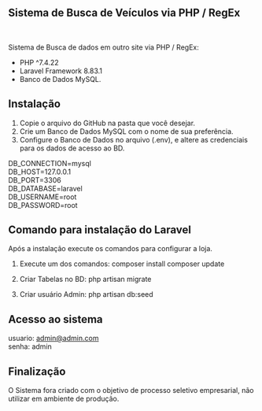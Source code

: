 ## Sistema de Busca de Veículos via PHP / RegEx

<br>
<img src="https://github.com/juntyme/busca-via-http-com-laravel-php-regEx/issues/1#issue-1144810957" alt="" srcset="">
<br>

Sistema de Busca de dados em outro site via PHP / RegEx:

-   PHP ^7.4.22
-   Laravel Framework 8.83.1
-   Banco de Dados MySQL.

## Instalação

1. Copie o arquivo do GitHub na pasta que você desejar.
2. Crie um Banco de Dados MySQL com o nome de sua preferência.
3. Configure o Banco de Dados no arquivo (.env), e altere as credenciais para os dados de acesso ao BD.

<p>DB_CONNECTION=mysql<br/>
DB_HOST=127.0.0.1<br/>
DB_PORT=3306<br/>
DB_DATABASE=laravel<br/>
DB_USERNAME=root<br/>
DB_PASSWORD=root<p>

## Comando para instalação do Laravel

Após a instalação execute os comandos para configurar a loja.

1. Execute um dos comandos:
   composer install
   composer update

2. Criar Tabelas no BD:
   php artisan migrate

3. Criar usuário Admin:
   php artisan db:seed

## Acesso ao sistema

usuario: admin@admin.com<br/>
senha: admin

## Finalização

O Sistema fora criado com o objetivo de processo seletivo empresarial, não utilizar em
ambiente de produção.
